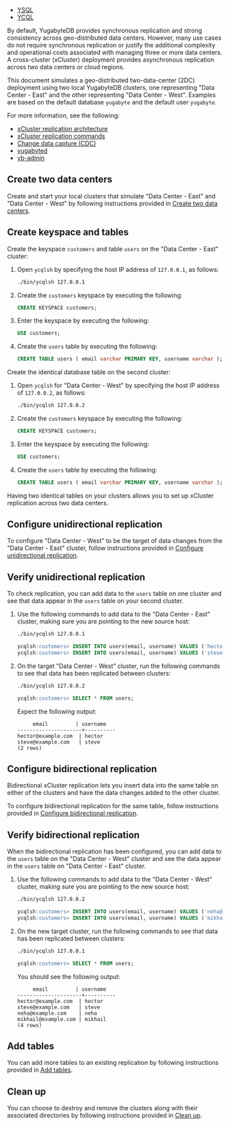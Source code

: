 <!---
title: xCluster replication (2+ regions) in YCQL
headerTitle: xCluster (2+ regions)
linkTitle: xCluster (2+ regions)
description: Multi-region deployment using asynchronous replication across two or more data centers in YCQL.
headContent: Unidirectional (master-follower) and bidirectional (multi-master) replication
aliases:
  - /preview/explore/two-data-centers-linux/
  - /preview/explore/two-data-centers/linux/
  - /preview/explore/two-data-centers/macos/
menu:
  preview:
    identifier: explore-multi-region-deployments-async-replication-2-ycql
    parent: explore-multi-region-deployments
    weight: 720
type: docs
--->

<ul class="nav nav-tabs-alt nav-tabs-yb">

  <li >
    <a href="../asynchronous-replication-ysql/" class="nav-link">
      <i class="icon-postgres" aria-hidden="true"></i>
      YSQL
    </a>
  </li>

  <li >
    <a href="../asynchronous-replication-ycql/" class="nav-link active">
      <i class="icon-cassandra" aria-hidden="true"></i>
      YCQL
    </a>
  </li>

</ul>

By default, YugabyteDB provides synchronous replication and strong consistency across geo-distributed data centers. However, many use cases do not require synchronous replication or justify the additional complexity and operational costs associated with managing three or more data centers. A cross-cluster (xCluster) deployment provides asynchronous replication across two data centers or cloud regions.

This document simulates a geo-distributed two-data-center (2DC) deployment using two local YugabyteDB clusters, one representing "Data Center - East" and the other representing "Data Center - West". Examples are based on the default database `yugabyte` and the default user `yugabyte`.

For more information, see the following:

- [xCluster replication architecture](../../../architecture/docdb-replication/async-replication/)
- [xCluster replication commands](../../../admin/yb-admin/#xcluster-replication-commands)
- [Change data capture (CDC)](../../../architecture/docdb-replication/change-data-capture/)
- [yugabyted](../../../reference/configuration/yugabyted/) 
- [yb-admin](../../../admin/yb-admin/)

## Create two data centers

Create and start your local clusters that simulate "Data Center - East" and "Data Center - West" by following instructions provided in [Create two data centers](../asynchronous-replication-ysql/#create-two-data-centers).

## Create keyspace and tables

Create the keyspace `customers` and table `users` on the "Data Center - East" cluster:

1. Open `ycqlsh` by specifying the host IP address of `127.0.0.1`, as follows:

   ```sh
   ./bin/ycqlsh 127.0.0.1
   ```

1. Create the `customers` keyspace by executing the following:

   ```sql
   CREATE KEYSPACE customers;
   ```

1. Enter the keyspace by executing the following:

   ```sql
   USE customers;
   ```

1. Create the `users` table by executing the following:

   ``` sql
   CREATE TABLE users ( email varchar PRIMARY KEY, username varchar );
   ```

Create the identical database table on the second cluster:

1. Open `ycqlsh` for "Data Center - West" by specifying the host IP address of `127.0.0.2`, as follows:

   ```sh
   ./bin/ycqlsh 127.0.0.2
   ```

1. Create the `customers` keyspace by executing the following:

   ```sql
   CREATE KEYSPACE customers;
   ```

1. Enter the keyspace by executing the following:

   ```sql
   USE customers;
   ```

1. Create the `users` table by executing the following:

   ```sql
   CREATE TABLE users ( email varchar PRIMARY KEY, username varchar );
   ```

Having two identical tables on your clusters allows you to set up xCluster replication across two data centers.

## Configure unidirectional replication

To configure "Data Center - West" to be the target of data changes from the "Data Center - East" cluster, follow instructions provided in [Configure unidirectional replication](../asynchronous-replication-ysql/#configure-unidirectional-replication).

## Verify unidirectional replication

To check replication, you can add data to the `users` table on one cluster and see that data appear in the `users` table on your second cluster.

1. Use the following commands to add data to the "Data Center - East" cluster, making sure you are pointing to the new source host:

   ```sh
   ./bin/ycqlsh 127.0.0.1
   ```

     ```sql
   ycqlsh:customers> INSERT INTO users(email, username) VALUES ('hector@example.com', 'hector');
   ycqlsh:customers> INSERT INTO users(email, username) VALUES ('steve@example.com', 'steve');
     ```

1. On the target "Data Center - West" cluster, run the following commands to see that data has been replicated between clusters:

   ```sh
   ./bin/ycqlsh 127.0.0.2
   ```

     ```sql
   ycqlsh:customers> SELECT * FROM users;
     ```

   Expect the following output:

     ```output
          email         | username
   ---------------------+----------
    hector@example.com  | hector
    steve@example.com   | steve
   (2 rows)
     ```

## Configure bidirectional replication

Bidirectional xCluster replication lets you insert data into the same table on either of the clusters and have the data changes added to the other cluster.

To configure bidirectional replication for the same table, follow instructions provided in [Configure bidirectional replication](../asynchronous-replication-ysql/#configure-bidirectional-replication).

## Verify bidirectional replication

When the bidirectional replication has been configured, you can add data to the `users` table on the "Data Center - West" cluster and see the data appear in the `users` table on "Data Center - East" cluster.

1. Use the following commands to add data to the "Data Center - West" cluster, making sure you are pointing to the new source host:

   ```sh
   ./bin/ycqlsh 127.0.0.2
   ```

     ```sql
   ycqlsh:customers> INSERT INTO users(email, username) VALUES ('neha@example.com', 'neha');
   ycqlsh:customers> INSERT INTO users(email, username) VALUES ('mikhail@example.com', 'mikhail');
     ```

2. On the new target cluster, run the following commands to see that data has been replicated between clusters:

   ```sh
   ./bin/ycqlsh 127.0.0.1
   ```

     ```sql
   ycqlsh:customers> SELECT * FROM users;
     ```

     You should see the following output:

     ```output
          email         | username
   ---------------------+----------
    hector@example.com  | hector
    steve@example.com   | steve
    neha@example.com    | neha
    mikhail@example.com | mikhail
   (4 rows)
     ```

## Add tables

You can add more tables to an existing replication by following instructions provided in [Add tables](../asynchronous-replication-ysql/#add-tables).

## Clean up

You can choose to destroy and remove the clusters along with their associated directories by following instructions provided in [Clean up](../asynchronous-replication-ysql/#clean-up).
